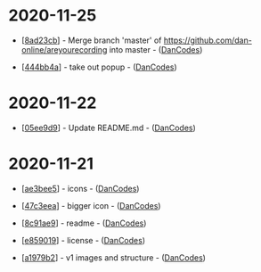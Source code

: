 
# 2020-11-25
- [[8ad23cb](https://github.com/dan-online/areyourecording/commit/8ad23cb1ce70ec9b65f7727b3c6d255a33a84b33)] - Merge branch 'master' of https://github.com/dan-online/areyourecording into master - ([DanCodes](DanCodes))

- [[444bb4a](https://github.com/dan-online/areyourecording/commit/444bb4a72c0a82adb7305e8784dc620ea00fa9e0)] - take out popup - ([DanCodes](DanCodes))

# 2020-11-22
- [[05ee9d9](https://github.com/dan-online/areyourecording/commit/05ee9d9858edb9374ddd7441ba81540c3c380e28)] - Update README.md - ([DanCodes](DanCodes))

# 2020-11-21
- [[ae3bee5](https://github.com/dan-online/areyourecording/commit/ae3bee57563f3252750bfbc72c6b0c502fb76eb2)] - icons - ([DanCodes](DanCodes))

- [[47c3eea](https://github.com/dan-online/areyourecording/commit/47c3eea675314ce98fe37af44aec8fe4ade3a335)] - bigger icon - ([DanCodes](DanCodes))

- [[8c91ae9](https://github.com/dan-online/areyourecording/commit/8c91ae96fba43ccfda1301810460e279e594f146)] - readme - ([DanCodes](DanCodes))

- [[e859019](https://github.com/dan-online/areyourecording/commit/e859019dfd07188c4a76b36b8e56484caec92025)] - license - ([DanCodes](DanCodes))

- [[a1979b2](https://github.com/dan-online/areyourecording/commit/a1979b2a14da9fac9a6110fbdd074d39b91366c0)] - v1 images and structure - ([DanCodes](DanCodes))